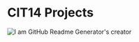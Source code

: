 # CIT14 Projects
![I am GitHub Readme Generator's creator](https://CIT14.github.io/github-profile-readme-generator/images/banner.png)
